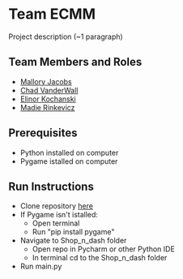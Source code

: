 # Team ECMM

Project description (~1 paragraph)

## Team Members and Roles

* [Mallory Jacobs](https://github.com/malpal64/CIS350-HW2-Jacobs) 
* [Chad VanderWall](https://github.com/CVwall/CIS350-HW2-VanderWall/tree/main) 
* [Elinor Kochanski](https://github.com/elinorkochanski/CIS350-HW2-Kochanski.git) 
* [Madie Rinkevicz](https://github.com/madie290/CIS350-HW2-Rinkevicz) 

## Prerequisites

* Python installed on computer
* Pygame istalled on computer

## Run Instructions

* Clone repository [here](https://github.com/malpal64/GVSU-CIS350-ECMM)
* If Pygame isn't istalled:
  * Open terminal
  * Run "pip install pygame"
* Navigate to Shop_n_dash folder
  * Open repo in Pycharm or other Python IDE
  * In terminal cd to the Shop_n_dash folder
* Run main.py
